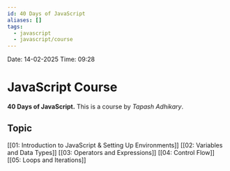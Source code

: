 ```yaml
---
id: 40 Days of JavaScript
aliases: []
tags:
  - javascript
  - javascript/course
---
```


Date: 14-02-2025
Time: 09:28

# JavaScript Course

**40 Days of JavaScript.**
This is a course by _Tapash Adhikary_.

## Topic

[[01: Introduction to JavaScript & Setting Up Environments]]
[[02: Variables and Data Types]]
[[03: Operators and Expressions]]
[[04: Control Flow]]
[[05: Loops and Iterations]]
